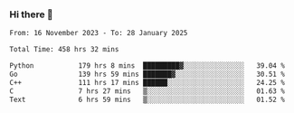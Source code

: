 ### Hi there 👋

<!--
**floyiac/floyiac** is a ✨ _special_ ✨ repository because its `README.md` (this file) appears on your GitHub profile.

Here are some ideas to get you started:

- 🔭 I’m currently working on ...
- 🌱 I’m currently learning ...
- 👯 I’m looking to collaborate on ...
- 🤔 I’m looking for help with ...
- 💬 Ask me about ...
- 📫 How to reach me: ...
- 😄 Pronouns: ...
- ⚡ Fun fact: ...
-->

<!--START_SECTION:waka-->

```txt
From: 16 November 2023 - To: 28 January 2025

Total Time: 458 hrs 32 mins

Python           179 hrs 8 mins  █████████▓░░░░░░░░░░░░░░░   39.04 %
Go               139 hrs 59 mins ███████▓░░░░░░░░░░░░░░░░░   30.51 %
C++              111 hrs 17 mins ██████░░░░░░░░░░░░░░░░░░░   24.25 %
C                7 hrs 27 mins   ▒░░░░░░░░░░░░░░░░░░░░░░░░   01.63 %
Text             6 hrs 59 mins   ▒░░░░░░░░░░░░░░░░░░░░░░░░   01.52 %
```

<!--END_SECTION:waka-->
